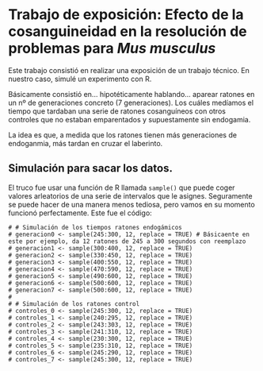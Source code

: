 # Trabajo de exposición: Efecto de la cosanguineidad en la resolución de problemas para *Mus musculus*

Este trabajo consistió en realizar una exposición de un trabajo técnico. En nuestro caso, simulé un experimento con R.

Básicamente consistió en... hipotéticamente hablando... aparear ratones en un nº de generaciones concreto (7 generaciones). Los cuáles medíamos el tiempo que tardaban una serie de ratones cosanguíneos con otros controles que no estaban emparentados y supuestamente sin endogamia.

La idea es que, a medida que los ratones tienen más generaciones de endoganmia, más tardan en cruzar el laberinto.

## Simulación para sacar los datos.

El truco fue usar una función de R llamada ```sample()``` que puede coger valores arleatorios de una serie de intervalos que le asignes. Seguramente se puede hacer de una manera menos tediosa, pero vamos en su momento funcionó perfectamente. Este fue el código:

```
# # Simulación de los tiempos ratones endogámicos
# generacion0 <- sample(245:300, 12, replace = TRUE) # Básicaente en este por ejemplo, da 12 ratones de 245 a 300 segundos con reemplazo
# generacion1 <- sample(300:400, 12, replace = TRUE)
# generacion2 <- sample(330:450, 12, replace = TRUE)
# generacion3 <- sample(400:550, 12, replace = TRUE)
# generacion4 <- sample(470:590, 12, replace = TRUE)
# generacion5 <- sample(490:600, 12, replace = TRUE)
# generacion6 <- sample(500:600, 12, replace = TRUE)
# generacion7 <- sample(500:600, 12, replace = TRUE)
# 
# # Simulación de los ratones control
# controles_0 <- sample(245:300, 12, replace = TRUE)
# controles_1 <- sample(240:295, 12, replace = TRUE)
# controles_2 <- sample(243:303, 12, replace = TRUE)
# controles_3 <- sample(241:310, 12, replace = TRUE)
# controles_4 <- sample(230:300, 12, replace = TRUE)
# controles_5 <- sample(235:310, 12, replace = TRUE)
# controles_6 <- sample(245:290, 12, replace = TRUE)
# controles_7 <- sample(245:300, 12, replace = TRUE)
```



